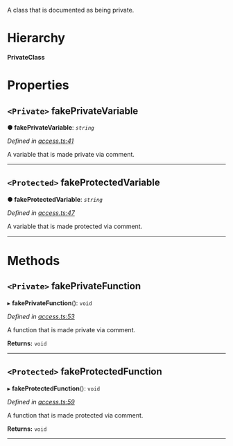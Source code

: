 

A class that is documented as being private.

# Hierarchy

**PrivateClass**

# Properties

<a id="fakeprivatevariable"></a>

## `<Private>` fakePrivateVariable

**● fakePrivateVariable**: *`string`*

*Defined in [access.ts:41](https://github.com/OutSystems/typedoc-plugin-markdown/blob/master/test/src/access.ts#L41)*

A variable that is made private via comment.

___
<a id="fakeprotectedvariable"></a>

## `<Protected>` fakeProtectedVariable

**● fakeProtectedVariable**: *`string`*

*Defined in [access.ts:47](https://github.com/OutSystems/typedoc-plugin-markdown/blob/master/test/src/access.ts#L47)*

A variable that is made protected via comment.

___

# Methods

<a id="fakeprivatefunction"></a>

## `<Private>` fakePrivateFunction

▸ **fakePrivateFunction**(): `void`

*Defined in [access.ts:53](https://github.com/OutSystems/typedoc-plugin-markdown/blob/master/test/src/access.ts#L53)*

A function that is made private via comment.

**Returns:** `void`

___
<a id="fakeprotectedfunction"></a>

## `<Protected>` fakeProtectedFunction

▸ **fakeProtectedFunction**(): `void`

*Defined in [access.ts:59](https://github.com/OutSystems/typedoc-plugin-markdown/blob/master/test/src/access.ts#L59)*

A function that is made protected via comment.

**Returns:** `void`

___

